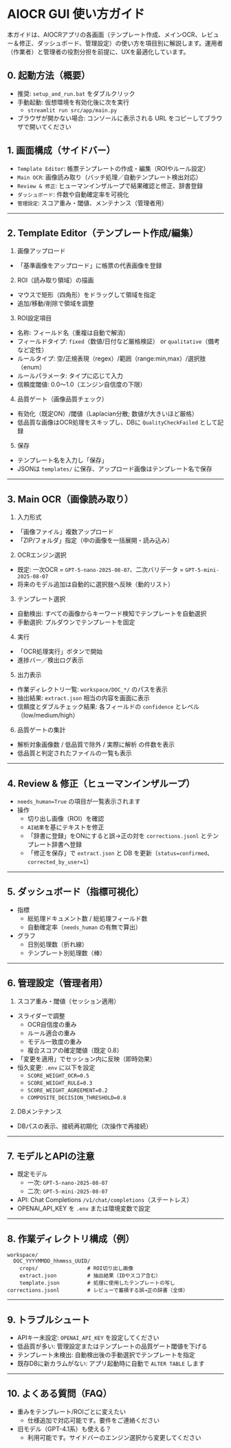 # AIOCR GUI 使い方ガイド

本ガイドは、AIOCRアプリの各画面（テンプレート作成、メインOCR、レビュー＆修正、ダッシュボード、管理設定）の使い方を項目別に解説します。運用者（作業者）と管理者の役割分担を前提に、UXを最適化しています。

## 0. 起動方法（概要）
- 推奨: `setup_and_run.bat` をダブルクリック
- 手動起動: 仮想環境を有効化後に次を実行
  - `streamlit run src/app/main.py`
- ブラウザが開かない場合: コンソールに表示される URL をコピーしてブラウザで開いてください

## 1. 画面構成（サイドバー）
- `Template Editor`: 帳票テンプレートの作成・編集（ROIやルール設定）
- `Main OCR`: 画像読み取り（バッチ処理／自動テンプレート検出対応）
- `Review & 修正`: ヒューマンインザループで結果確認と修正、辞書登録
- `ダッシュボード`: 件数や自動確定率を可視化
- `管理設定`: スコア重み・閾値、メンテナンス（管理者用）

---

## 2. Template Editor（テンプレート作成/編集）
1) 画像アップロード
- 「基準画像をアップロード」に帳票の代表画像を登録

2) ROI（読み取り領域）の描画
- マウスで矩形（四角形）をドラッグして領域を指定
- 追加/移動/削除で領域を調整

3) ROI設定項目
- 名称: フィールド名（重複は自動で解消）
- フィールドタイプ: `fixed`（数値/日付など厳格検証） or `qualitative`（備考など定性）
- ルールタイプ: 空/正規表現（regex）/範囲（range:min,max）/選択肢（enum）
- ルールパラメータ: タイプに応じて入力
- 信頼度閾値: 0.0〜1.0（エンジン自信度の下限）

4) 品質ゲート（画像品質チェック）
- 有効化（既定ON）/閾値（Laplacian分散; 数値が大きいほど厳格）
- 低品質な画像はOCR処理をスキップし、DBに `QualityCheckFailed` として記録

5) 保存
- テンプレート名を入力し「保存」
- JSONは `templates/` に保存、アップロード画像はテンプレート名で保存

---

## 3. Main OCR（画像読み取り）
1) 入力形式
- 「画像ファイル」複数アップロード
- 「ZIP/フォルダ」指定（中の画像を一括展開・読み込み）

2) OCRエンジン選択
- 既定: 一次OCR = `GPT-5-nano-2025-08-07`、二次バリデータ = `GPT-5-mini-2025-08-07`
- 将来のモデル追加は自動的に選択肢へ反映（動的リスト）

3) テンプレート選択
- 自動検出: すべての画像からキーワード検知でテンプレートを自動選択
- 手動選択: プルダウンでテンプレートを固定

4) 実行
- 「OCR処理実行」ボタンで開始
- 進捗バー／検出ログ表示

5) 出力表示
- 作業ディレクトリ一覧: `workspace/DOC_*/` のパスを表示
- 抽出結果: `extract.json` 相当の内容を画面に表示
- 信頼度とダブルチェック結果: 各フィールドの `confidence` とレベル（low/medium/high）

6) 品質ゲートの集計
- 解析対象画像数 / 低品質で除外 / 実際に解析 の件数を表示
- 低品質と判定されたファイルの一覧も表示

---

## 4. Review & 修正（ヒューマンインザループ）
- `needs_human=True` の項目が一覧表示されます
- 操作
  - 切り出し画像（ROI）を確認
  - `AI結果`を基にテキストを修正
  - 「辞書に登録」をONにすると誤→正の対を `corrections.jsonl` とテンプレート辞書へ登録
  - 「修正を保存」で `extract.json` と DB を更新（`status=confirmed`、`corrected_by_user=1`）

---

## 5. ダッシュボード（指標可視化）
- 指標
  - 総処理ドキュメント数 / 総処理フィールド数
  - 自動確定率（`needs_human` の有無で算出）
- グラフ
  - 日別処理数（折れ線）
  - テンプレート別処理数（棒）

---

## 6. 管理設定（管理者用）
1) スコア重み・閾値（セッション適用）
- スライダーで調整
  - OCR自信度の重み
  - ルール適合の重み
  - モデル一致度の重み
  - 複合スコアの確定閾値（既定 0.8）
- 「変更を適用」でセッション内に反映（即時効果）
- 恒久変更: `.env` に以下を設定
  - `SCORE_WEIGHT_OCR=0.5`
  - `SCORE_WEIGHT_RULE=0.3`
  - `SCORE_WEIGHT_AGREEMENT=0.2`
  - `COMPOSITE_DECISION_THRESHOLD=0.8`

2) DBメンテナンス
- DBパスの表示、接続再初期化（次操作で再接続）

---

## 7. モデルとAPIの注意
- 既定モデル
  - 一次: `GPT-5-nano-2025-08-07`
  - 二次: `GPT-5-mini-2025-08-07`
- API: Chat Completions `/v1/chat/completions`（ステートレス）
- OPENAI_API_KEY を `.env` または環境変数で設定

---

## 8. 作業ディレクトリ構成（例）
```
workspace/
  DOC_YYYYMMDD_hhmmss_UUID/
    crops/                # ROI切り出し画像
    extract.json          # 抽出結果（IDやスコア含む）
    template.json         # 処理に使用したテンプレートの写し
corrections.jsonl         # レビューで蓄積する誤→正の辞書（全体）
```

---

## 9. トラブルシュート
- APIキー未設定: `OPENAI_API_KEY` を設定してください
- 低品質が多い: 管理設定またはテンプレートの品質ゲート閾値を下げる
- テンプレート未検出: 自動検出後の手動選択でテンプレートを指定
- 既存DBに新カラムがない: アプリ起動時に自動で `ALTER TABLE` します

---

## 10. よくある質問（FAQ）
- 重みをテンプレート/ROIごとに変えたい
  - 仕様追加で対応可能です。要件をご連絡ください
- 旧モデル（GPT-4.1系）も使える？
  - 利用可能です。サイドバーのエンジン選択から変更してください

